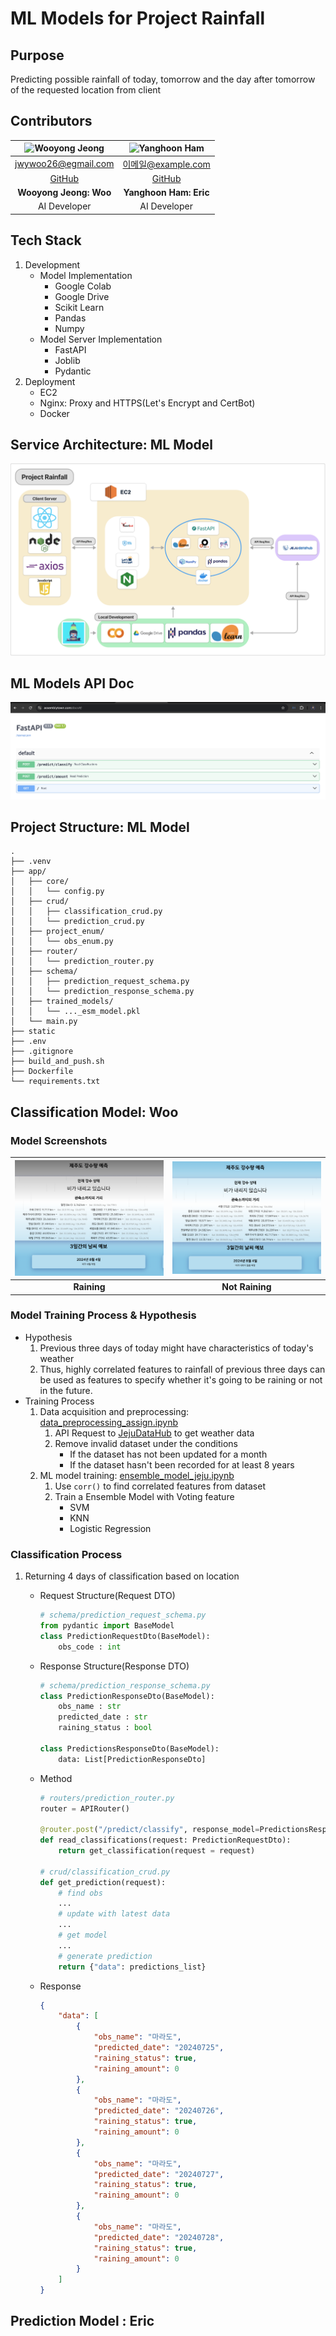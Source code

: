 # ML Models for Project Rainfall

## Purpose

Predicting possible rainfall of today, tomorrow and the day after tomorrow of the requested location from client

## Contributors

<div align="center">

| ![Wooyong Jeong](https://github.com/jwywoo.png?size=300) | ![Yanghoon Ham](https://github.com/H-y-hoon.png?size=300) |
|:-------------------------:|:-------------------------:|
| [jwywoo26@egmail.com](mailto:jwywoo26@gmail.com) | [이메일@example.com](mailto:이메일@example.com) |
| [GitHub](https://github.com/jwywoo) | [GitHub](https://github.com/H-y-hoon) |
| **Wooyong Jeong: Woo**             | **Yanghoon Ham: Eric**            |
| AI Developer             | AI Developer                 |

</div>

## Tech Stack

1. Development
    - Model Implementation
        - Google Colab
        - Google Drive
        - Scikit Learn
        - Pandas
        - Numpy
    - Model Server Implementation
        - FastAPI
        - Joblib
        - Pydantic
2. Deployment
    - EC2
    - Nginx: Proxy and HTTPS(Let's Encrypt and CertBot)
    - Docker

## Service Architecture: ML Model

<div align="center">

![Service Architecture](/static/project//model_architecture.png)
</div>

## ML Models API Doc

<div align="center">

![ML Models API Docs](/static/project/api_docs_screenshot.png)
</div>

## Project Structure: ML Model

```shell
.
├── .venv
├── app/
│   ├── core/
│   │   └── config.py
│   ├── crud/
│   │   ├── classification_crud.py
│   │   └── prediction_crud.py
│   ├── project_enum/
│   │   └── obs_enum.py
│   ├── router/
│   │   └── prediction_router.py
│   ├── schema/
│   │   ├── prediction_request_schema.py
│   │   └── prediction_response_schema.py
│   ├── trained_models/
│   │   └── ..._esm_model.pkl
│   └── main.py
├── static
├── .env
├── .gitignore
├── build_and_push.sh
├── Dockerfile
└── requirements.txt
```

## Classification Model: Woo

### Model Screenshots

<div align="center">

| ![Raining](static/woo_pics/classify_raining.png)| ![Not Raining](static/woo_pics/classify_not_raining.png) |
|:-------------------------:|:-------------------------:|
| **Raining**             | **Not Raining**            |

</div>

### Model Training Process & Hypothesis

- Hypothesis
    1. Previous three days of today might have characteristics of today's weather
    2. Thus, highly correlated features to rainfall of previous three days can be used as features to specify whether it's going to be raining or not in the future.
- Training Process
    1. Data acquisition and preprocessing: [data_preprocessing_assign.ipynb](https://github.com/jwywoo/colab-practice/blob/main/assign-practice/Preprocessing/data_preprocessing_assign.ipynb)
        1. API Request to [JejuDataHub](https://www.jejudatahub.net/data/view/data/579) to get weather data
        2. Remove invalid dataset under the conditions
            - If the dataset has not been updated for a month
            - If the dataset hasn't been recorded for at least 8 years
    2. ML model training: [ensemble_model_jeju.ipynb](https://github.com/jwywoo/colab-practice/blob/main/ml-model-practice/ensemble_learning/ensemble_learning_jeju.ipynb)
        1. Use `corr()` to find correlated features from dataset
        2. Train a Ensemble Model with Voting feature
            - SVM
            - KNN
            - Logistic Regression

### Classification Process

1. Returning 4 days of classification based on location
    - Request Structure(Request DTO)

        ```python
        # schema/prediction_request_schema.py
        from pydantic import BaseModel
        class PredictionRequestDto(BaseModel):
            obs_code : int
        ```

    - Response Structure(Response DTO)

        ```python
        # schema/prediction_response_schema.py
        class PredictionResponseDto(BaseModel):
            obs_name : str
            predicted_date : str
            raining_status : bool

        class PredictionsResponseDto(BaseModel):
            data: List[PredictionResponseDto]

    - Method

        ```python
        # routers/prediction_router.py
        router = APIRouter()

        @router.post("/predict/classify", response_model=PredictionsResponseDto)
        def read_classifications(request: PredictionRequestDto):
            return get_classification(request = request)
        
        # crud/classification_crud.py
        def get_prediction(request):
            # find obs
            ...
            # update with latest data
            ...
            # get model
            ...
            # generate prediction
            return {"data": predictions_list}
        ```

    - Response

        ```JSON
        {
            "data": [
                {
                    "obs_name": "마라도",
                    "predicted_date": "20240725",
                    "raining_status": true,
                    "raining_amount": 0
                },
                {
                    "obs_name": "마라도",
                    "predicted_date": "20240726",
                    "raining_status": true,
                    "raining_amount": 0
                },
                {
                    "obs_name": "마라도",
                    "predicted_date": "20240727",
                    "raining_status": true,
                    "raining_amount": 0
                },
                {
                    "obs_name": "마라도",
                    "predicted_date": "20240728", 
                    "raining_status": true,
                    "raining_amount": 0
                }
            ]
        }
        ```

## Prediction Model : Eric

